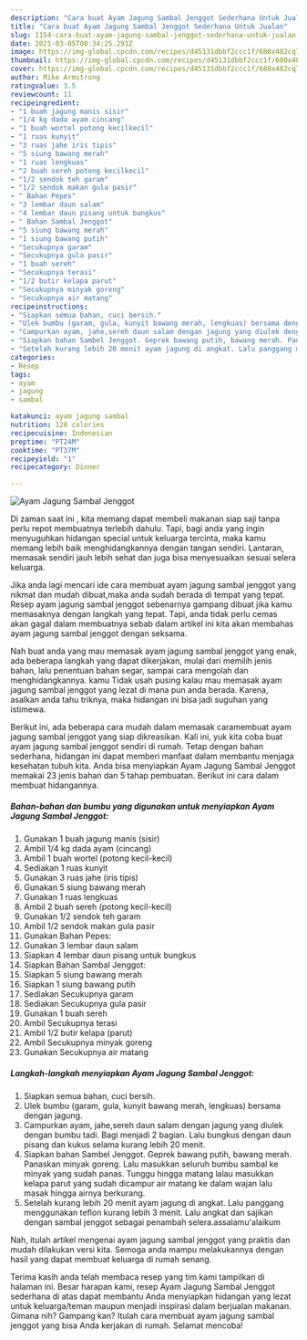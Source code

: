 ```yaml
---
description: "Cara buat Ayam Jagung Sambal Jenggot Sederhana Untuk Jualan"
title: "Cara buat Ayam Jagung Sambal Jenggot Sederhana Untuk Jualan"
slug: 1154-cara-buat-ayam-jagung-sambal-jenggot-sederhana-untuk-jualan
date: 2021-03-05T00:34:25.291Z
image: https://img-global.cpcdn.com/recipes/d45131dbbf2ccc1f/680x482cq70/ayam-jagung-sambal-jenggot-foto-resep-utama.jpg
thumbnail: https://img-global.cpcdn.com/recipes/d45131dbbf2ccc1f/680x482cq70/ayam-jagung-sambal-jenggot-foto-resep-utama.jpg
cover: https://img-global.cpcdn.com/recipes/d45131dbbf2ccc1f/680x482cq70/ayam-jagung-sambal-jenggot-foto-resep-utama.jpg
author: Mike Armstrong
ratingvalue: 3.5
reviewcount: 11
recipeingredient:
- "1 buah jagung manis sisir"
- "1/4 kg dada ayam cincang"
- "1 buah wortel potong kecilkecil"
- "1 ruas kunyit"
- "3 ruas jahe iris tipis"
- "5 siung bawang merah"
- "1 ruas lengkuas"
- "2 buah sereh potong kecilkecil"
- "1/2 sendok teh garam"
- "1/2 sendok makan gula pasir"
- " Bahan Pepes"
- "3 lembar daun salam"
- "4 lembar daun pisang untuk bungkus"
- " Bahan Sambal Jenggot"
- "5 siung bawang merah"
- "1 siung bawang putih"
- "Secukupnya garam"
- "Secukupnya gula pasir"
- "1 buah sereh"
- "Secukupnya terasi"
- "1/2 butir kelapa parut"
- "Secukupnya minyak goreng"
- "Secukupnya air matang"
recipeinstructions:
- "Siapkan semua bahan, cuci bersih."
- "Ulek bumbu (garam, gula, kunyit bawang merah, lengkuas) bersama dengan jagung."
- "Campurkan ayam, jahe,sereh daun salam dengan jagung yang diulek dengan bumbu tadi. Bagi menjadi 2 bagian. Lalu bungkus dengan daun pisang dan kukus selama kurang lebih 20 menit."
- "Siapkan bahan Sambel Jenggot. Geprek bawang putih, bawang merah. Panaskan minyak goreng. Lalu masukkan seluruh bumbu sambal ke minyak yang sudah panas. Tunggu hingga matang lalau masukkan kelapa parut yang sudah dicampur air matang ke dalam wajan lalu masak hingga airnya berkurang."
- "Setelah kurang lebih 20 menit ayam jagung di angkat. Lalu panggang menggunakan teflon kurang lebih 3 menit. Lalu angkat dan sajikan dengan sambal jenggot sebagai penambah selera.assalamu&#39;alaikum"
categories:
- Resep
tags:
- ayam
- jagung
- sambal

katakunci: ayam jagung sambal 
nutrition: 128 calories
recipecuisine: Indonesian
preptime: "PT24M"
cooktime: "PT37M"
recipeyield: "1"
recipecategory: Dinner

---
```



![Ayam Jagung Sambal Jenggot](https://img-global.cpcdn.com/recipes/d45131dbbf2ccc1f/680x482cq70/ayam-jagung-sambal-jenggot-foto-resep-utama.jpg)

Di zaman  saat ini , kita memang dapat membeli makanan siap saji tanpa perlu repot membuatnya terlebih dahulu. Tapi, bagi anda yang ingin menyuguhkan hidangan special untuk keluarga tercinta, maka kamu memang lebih baik menghidangkannya dengan tangan sendiri. Lantaran, memasak sendiri jauh lebih sehat dan juga bisa menyesuaikan sesuai selera keluarga.

Jika anda lagi mencari ide cara membuat ayam jagung sambal jenggot yang nikmat dan mudah dibuat,maka anda sudah berada di tempat yang tepat. Resep ayam jagung sambal jenggot  sebenarnya gampang dibuat jika kamu memasaknya dengan langkah yang tepat. Tapi, anda tidak perlu cemas akan gagal dalam membuatnya 
sebab dalam artikel ini kita akan membahas ayam jagung sambal jenggot dengan seksama.  



Nah buat anda yang mau memasak ayam jagung sambal jenggot yang enak, ada beberapa langkah yang dapat dikerjakan, mulai dari memilih jenis bahan, lalu penentuan bahan segar, sampai cara mengolah dan menghidangkannya. kamu Tidak usah pusing kalau mau memasak ayam jagung sambal jenggot yang lezat di mana pun anda berada. Karena, asalkan anda  tahu triknya, maka hidangan ini bisa jadi suguhan yang istimewa.

Berikut ini, ada beberapa cara mudah dalam memasak caramembuat ayam jagung sambal jenggot yang siap dikreasikan. Kali ini, yuk kita coba buat ayam jagung sambal jenggot sendiri di rumah. Tetap dengan bahan sederhana, hidangan ini dapat memberi manfaat dalam membantu menjaga kesehatan tubuh kita. Anda bisa menyiapkan Ayam Jagung Sambal Jenggot memakai 23 jenis bahan dan 5 tahap pembuatan. Berikut ini cara dalam membuat hidangannya.

<!--inarticleads1-->

##### Bahan-bahan dan bumbu yang digunakan untuk menyiapkan Ayam Jagung Sambal Jenggot:

1. Gunakan 1 buah jagung manis (sisir)
1. Ambil 1/4 kg dada ayam (cincang)
1. Ambil 1 buah wortel (potong kecil-kecil)
1. Sediakan 1 ruas kunyit
1. Gunakan 3 ruas jahe (iris tipis)
1. Gunakan 5 siung bawang merah
1. Gunakan 1 ruas lengkuas
1. Ambil 2 buah sereh (potong kecil-kecil)
1. Gunakan 1/2 sendok teh garam
1. Ambil 1/2 sendok makan gula pasir
1. Gunakan  Bahan Pepes:
1. Gunakan 3 lembar daun salam
1. Siapkan 4 lembar daun pisang untuk bungkus
1. Siapkan  Bahan Sambal Jenggot:
1. Siapkan 5 siung bawang merah
1. Siapkan 1 siung bawang putih
1. Sediakan Secukupnya garam
1. Sediakan Secukupnya gula pasir
1. Gunakan 1 buah sereh
1. Ambil Secukupnya terasi
1. Ambil 1/2 butir kelapa (parut)
1. Ambil Secukupnya minyak goreng
1. Gunakan Secukupnya air matang




<!--inarticleads2-->

##### Langkah-langkah menyiapkan Ayam Jagung Sambal Jenggot:

1. Siapkan semua bahan, cuci bersih.
1. Ulek bumbu (garam, gula, kunyit bawang merah, lengkuas) bersama dengan jagung.
1. Campurkan ayam, jahe,sereh daun salam dengan jagung yang diulek dengan bumbu tadi. Bagi menjadi 2 bagian. Lalu bungkus dengan daun pisang dan kukus selama kurang lebih 20 menit.
1. Siapkan bahan Sambel Jenggot. Geprek bawang putih, bawang merah. Panaskan minyak goreng. Lalu masukkan seluruh bumbu sambal ke minyak yang sudah panas. Tunggu hingga matang lalau masukkan kelapa parut yang sudah dicampur air matang ke dalam wajan lalu masak hingga airnya berkurang.
1. Setelah kurang lebih 20 menit ayam jagung di angkat. Lalu panggang menggunakan teflon kurang lebih 3 menit. Lalu angkat dan sajikan dengan sambal jenggot sebagai penambah selera.assalamu&#39;alaikum




Nah, itulah artikel mengenai  ayam jagung sambal jenggot  yang praktis dan mudah dilakukan versi kita. Semoga anda mampu melakukannya dengan hasil yang dapat membuat keluarga di rumah senang. 

Terima kasih anda telah membaca resep yang tim kami tampilkan di halaman ini. Besar harapan kami, resep  Ayam Jagung Sambal Jenggot sederhana di atas dapat membantu Anda menyiapkan hidangan yang lezat untuk keluarga/teman maupun menjadi inspirasi dalam berjualan makanan. Gimana nih? Gampang kan? Itulah cara membuat ayam jagung sambal jenggot yang bisa Anda kerjakan di rumah. Selamat mencoba!

